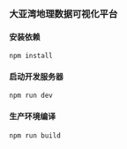 ### 大亚湾地理数据可视化平台
#### 安装依赖
```
npm install
```
#### 启动开发服务器
```
npm run dev
```
#### 生产环境编译
```
npm run build
```